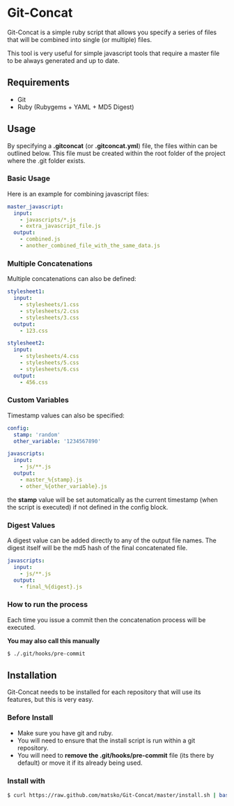 # Git-Concat

Git-Concat is a simple ruby script that allows you specify a series of files that will be combined into single (or multiple) files.

This tool is very useful for simple javascript tools that require a master file to be always generated and up to date.

## Requirements

- Git
- Ruby (Rubygems + YAML + MD5 Digest)

## Usage

By specifying a **.gitconcat** (or **.gitconcat.yml**) file, the files within can be outlined below.
This file must be created within the root folder of the project where the .git folder exists.

### Basic Usage

Here is an example for combining javascript files:

```yaml
master_javascript:
  input:
    - javascripts/*.js
    - extra_javascript_file.js
  output:
    - combined.js
    - another_combined_file_with_the_same_data.js
```

### Multiple Concatenations

Multiple concatenations can also be defined:

```yaml
stylesheet1:
  input:
    - stylesheets/1.css
    - stylesheets/2.css
    - stylesheets/3.css
  output:
    - 123.css

stylesheet2:
  input:
    - stylesheets/4.css
    - stylesheets/5.css
    - stylesheets/6.css
  output:
    - 456.css
```

### Custom Variables

Timestamp values can also be specified:

```yaml
config:
  stamp: 'random'
  other_variable: '1234567890'

javascripts:
  input:
    - js/**.js
  output:
    - master_%{stamp}.js
    - other_%{other_variable}.js
```

the **stamp** value will be set automatically as the current timestamp (when the script is executed) if not defined in the config block.

### Digest Values

A digest value can be added directly to any of the output file names. The digest itself will be the md5 hash of the final concatenated file.

```yaml
javascripts:
  input:
    - js/**.js
  output:
    - final_%{digest}.js
```

### How to run the process

Each time you issue a commit then the concatenation process will be executed.

**You may also call this manually**

```bash
$ ./.git/hooks/pre-commit
```

## Installation

Git-Concat needs to be installed for each repository that will use its features, but this is very easy.

### Before Install

- Make sure you have git and ruby.
- You will need to ensure that the install script is run within a git repository.
- You will need to **remove the .git/hooks/pre-commit** file (its there by default) or move it if its already being used.

### Install with

```bash
$ curl https://raw.github.com/matsko/Git-Concat/master/install.sh | bash
```
